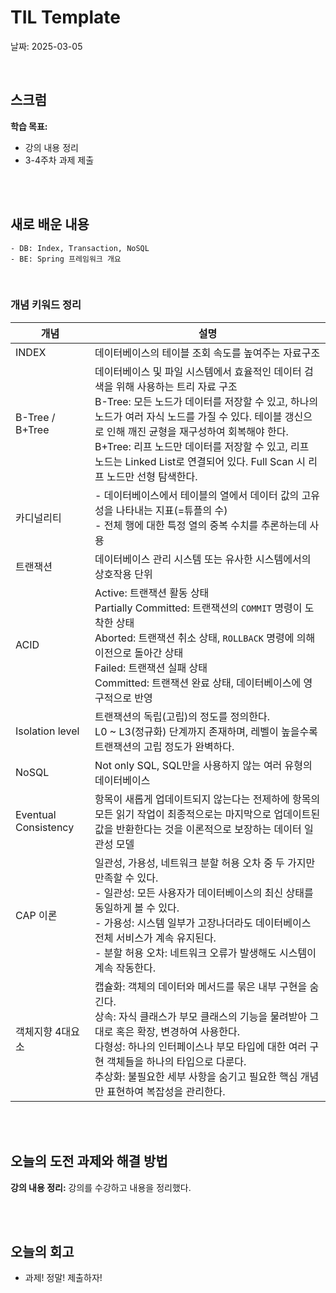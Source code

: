 # TIL Template
날짜: 2025-03-05

<br/>

## 스크럼
**학습 목표:**
- 강의 내용 정리
- 3-4주차 과제 제출


<br/>
<br/>

## 새로 배운 내용
````
- DB: Index, Transaction, NoSQL
- BE: Spring 프레임워크 개요
````

<br/>

### 개념 키워드 정리
| **개념** | **설명** |
| --- | --- |
| INDEX | 데이터베이스의 테이블 조회 속도를 높여주는 자료구조 |
| B-Tree / B+Tree | 데이터베이스 및 파일 시스템에서 효율적인 데이터 검색을 위해 사용하는 트리 자료 구조<br/>B-Tree: 모든 노드가 데이터를 저장할 수 있고, 하나의 노드가 여러 자식 노드를 가질 수 있다. 테이블 갱신으로 인해 깨진 균형을 재구성하여 회복해야 한다.<br/>B+Tree: 리프 노드만 데이터를 저장할 수 있고, 리프 노드는 Linked List로 연결되어 있다. Full Scan 시 리프 노드만 선형 탐색한다. |
| 카디널리티 | - 데이터베이스에서 테이블의 열에서 데이터 값의 고유성을 나타내는 지표(=튜플의 수)<br/>- 전체 행에 대한 특정 열의 중복 수치를 추론하는데 사용 |
| 트랜잭션 | 데이터베이스 관리 시스템 또는 유사한 시스템에서의 상호작용 단위 |
| ACID | Active: 트랜잭션 활동 상태<br/>Partially Committed: 트랜잭션의 `COMMIT` 명령이 도착한 상태<br/>Aborted: 트랜잭션 취소 상태, `ROLLBACK` 명령에 의해 이전으로 돌아간 상태<br/>Failed: 트랜잭션 실패 상태<br/>Committed: 트랜잭션 완료 상태, 데이터베이스에 영구적으로 반영 |
| Isolation level | 트랜잭션의 독립(고립)의 정도를 정의한다.<br/>L0 ~ L3(정규화) 단계까지 존재하며, 레벨이 높을수록 트랜잭션의 고립 정도가 완벽하다. |
| NoSQL | Not only SQL, SQL만을 사용하지 않는 여러 유형의 데이터베이스 |
| Eventual Consistency | 항목이 새롭게 업데이트되지 않는다는 전제하에 항목의 모든 읽기 작업이 최종적으로는 마지막으로 업데이트된 값을 반환한다는 것을 이론적으로 보장하는 데이터 일관성 모델 |
| CAP 이론 | 일관성, 가용성, 네트워크 분할 허용 오차 중 두 가지만 만족할 수 있다.<br/>- 일관성: 모든 사용자가 데이터베이스의 최신 상태를 동일하게 볼 수 있다.<br/>- 가용성: 시스템 일부가 고장나더라도 데이터베이스 전체 서비스가 계속 유지된다.<br/>- 분할 허용 오차: 네트워크 오류가 발생해도 시스템이 계속 작동한다. |
| 객체지향 4대요소 | 캡슐화: 객체의 데이터와 메서드를 묶은 내부 구현을 숨긴다.<br/>상속: 자식 클래스가 부모 클래스의 기능을 물려받아 그대로 혹은 확장, 변경하여 사용한다.<br/>다형성: 하나의 인터페이스나 부모 타입에 대한 여러 구현 객체들을 하나의 타입으로 다룬다.<br/>추상화: 불필요한 세부 사항을 숨기고 필요한 핵심 개념만 표현하여 복잡성을 관리한다. |


<br/>
<br/>

## 오늘의 도전 과제와 해결 방법
**강의 내용 정리:** 강의를 수강하고 내용을 정리했다.

<br/>
<br/>

## 오늘의 회고
- 과제! 정말! 제출하자!